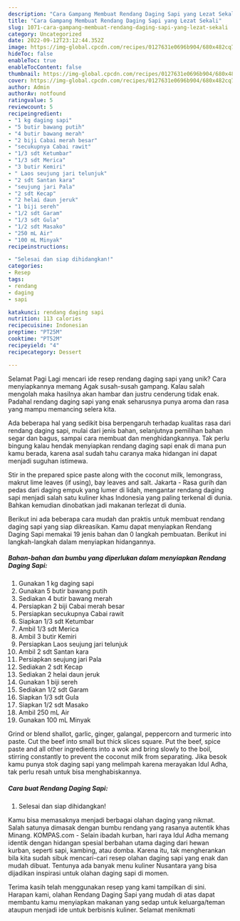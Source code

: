 ```yaml
---
description: "Cara Gampang Membuat Rendang Daging Sapi yang Lezat Sekali"
title: "Cara Gampang Membuat Rendang Daging Sapi yang Lezat Sekali"
slug: 1071-cara-gampang-membuat-rendang-daging-sapi-yang-lezat-sekali
category: Uncategorized
date: 2022-09-12T23:12:44.352Z
image: https://img-global.cpcdn.com/recipes/0127631e0696b904/680x482cq70/rendang-daging-sapi-foto-resep-utama.jpg
hideToc: false
enableToc: true
enableTocContent: false
thumbnail: https://img-global.cpcdn.com/recipes/0127631e0696b904/680x482cq70/rendang-daging-sapi-foto-resep-utama.jpg
cover: https://img-global.cpcdn.com/recipes/0127631e0696b904/680x482cq70/rendang-daging-sapi-foto-resep-utama.jpg
author: Admin
authorAv: notfound
ratingvalue: 5
reviewcount: 5
recipeingredient:
- "1 kg daging sapi"
- "5 butir bawang putih"
- "4 butir bawang merah"
- "2 biji Cabai merah besar"
- "secukupnya Cabai rawit"
- "1/3 sdt Ketumbar"
- "1/3 sdt Merica"
- "3 butir Kemiri"
- " Laos seujung jari telunjuk"
- "2 sdt Santan kara"
- "seujung jari Pala"
- "2 sdt Kecap"
- "2 helai daun jeruk"
- "1 biji sereh"
- "1/2 sdt Garam"
- "1/3 sdt Gula"
- "1/2 sdt Masako"
- "250 mL Air"
- "100 mL Minyak"
recipeinstructions:

- "Selesai dan siap dihidangkan!"
categories:
- Resep
tags:
- rendang
- daging
- sapi

katakunci: rendang daging sapi 
nutrition: 113 calories
recipecuisine: Indonesian
preptime: "PT25M"
cooktime: "PT52M"
recipeyield: "4"
recipecategory: Dessert

---
```



Selamat Pagi Lagi mencari ide resep rendang daging sapi yang unik? Cara menyiapkannya memang Agak susah-susah gampang. Kalau salah mengolah maka hasilnya akan hambar dan justru cenderung tidak enak. Padahal rendang daging sapi yang enak seharusnya punya aroma dan rasa yang mampu memancing selera kita.


Ada beberapa hal yang sedikit bisa berpengaruh terhadap kualitas rasa dari rendang daging sapi, mulai dari jenis bahan, selanjutnya pemilihan bahan segar dan bagus, sampai cara membuat dan menghidangkannya. Tak perlu bingung kalau hendak menyiapkan rendang daging sapi enak di mana pun kamu berada, karena asal sudah tahu caranya maka hidangan ini dapat menjadi suguhan istimewa.

Stir in the prepared spice paste along with the coconut milk, lemongrass, makrut lime leaves (if using), bay leaves and salt. Jakarta - Rasa gurih dan pedas dari daging empuk yang lumer di lidah, mengantar rendang daging sapi menjadi salah satu kuliner khas Indonesia yang paling terkenal di dunia. Bahkan kemudian dinobatkan jadi makanan terlezat di dunia.


Berikut ini ada beberapa cara mudah dan praktis untuk membuat rendang daging sapi yang siap dikreasikan. Kamu dapat menyiapkan Rendang Daging Sapi memakai 19 jenis bahan dan 0 langkah pembuatan. Berikut ini langkah-langkah dalam menyiapkan hidangannya.

<!--inarticleads1-->

##### Bahan-bahan dan bumbu yang diperlukan dalam menyiapkan Rendang Daging Sapi:

1. Gunakan 1 kg daging sapi
1. Gunakan 5 butir bawang putih
1. Sediakan 4 butir bawang merah
1. Persiapkan 2 biji Cabai merah besar
1. Persiapkan secukupnya Cabai rawit
1. Siapkan 1/3 sdt Ketumbar
1. Ambil 1/3 sdt Merica
1. Ambil 3 butir Kemiri
1. Persiapkan  Laos seujung jari telunjuk
1. Ambil 2 sdt Santan kara
1. Persiapkan seujung jari Pala
1. Sediakan 2 sdt Kecap
1. Sediakan 2 helai daun jeruk
1. Gunakan 1 biji sereh
1. Sediakan 1/2 sdt Garam
1. Siapkan 1/3 sdt Gula
1. Siapkan 1/2 sdt Masako
1. Ambil 250 mL Air
1. Gunakan 100 mL Minyak


Grind or blend shallot, garlic, ginger, galangal, peppercorn and turmeric into paste. Cut the beef into small but thick slices square. Put the beef, spice paste and all other ingredients into a wok and bring slowly to the boil, stirring constantly to prevent the coconut milk from separating. Jika besok kamu punya stok daging sapi yang melimpah karena merayakan Idul Adha, tak perlu resah untuk bisa menghabiskannya. 

<!--inarticleads2-->

##### Cara buat Rendang Daging Sapi:


1. Selesai dan siap dihidangkan!

Kamu bisa memasaknya menjadi berbagai olahan daging yang nikmat. Salah satunya dimasak dengan bumbu rendang yang rasanya autentik khas Minang. KOMPAS.com - Selain ibadah kurban, hari raya Idul Adha memang identik dengan hidangan spesial berbahan utama daging dari hewan kurban, seperti sapi, kambing, atau domba. Karena itu, tak mengherankan bila kita sudah sibuk mencari-cari resep olahan daging sapi yang enak dan mudah dibuat. Tentunya ada banyak menu kuliner Nusantara yang bisa dijadikan inspirasi untuk olahan daging sapi di momen. 

Terima kasih telah menggunakan resep yang kami tampilkan di sini. Harapan kami, olahan Rendang Daging Sapi yang mudah di atas dapat membantu kamu menyiapkan makanan yang sedap untuk keluarga/teman ataupun menjadi ide untuk berbisnis kuliner. Selamat menikmati
